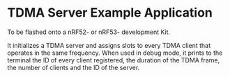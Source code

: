 # TDMA Server Example Application

To be flashed onto a nRF52- or nRF53- development Kit.

It initializes a TDMA server and assigns slots to every TDMA client that operates in the same frequency.
When used in debug mode, it prints to the terminal the ID of every client registered, the duration of the TDMA frame, the number of clients and the ID of the server. 
